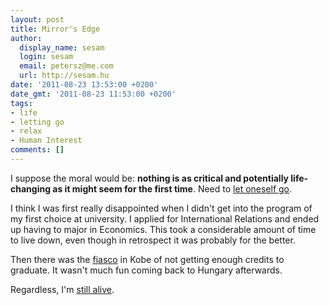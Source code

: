 ```yaml
---
layout: post
title: Mirror's Edge
author:
  display_name: sesam
  login: sesam
  email: petersz@me.com
  url: http://sesam.hu
date: '2011-08-23 13:53:00 +0200'
date_gmt: '2011-08-23 11:53:00 +0200'
tags:
- life
- letting go
- relax
- Human Interest
comments: []
---
```


I suppose the moral would be: **nothing is as critical and potentially life-changing as it might seem for the first time**. Need to [let oneself go](http://thisisindexed.com/2011/08/let-yourself-go).

I think I was first really disappointed when I didn't get into the program of my first choice at university. I applied for International Relations and ended up having to major in Economics. This took a considerable amount of time to live down, even though in retrospect it was probably for the better.

Then there was the [fiasco](http://sesam.hu/2009/09/17/sic-transit-gloria-mundi) in Kobe of not getting enough credits to graduate. It wasn't much fun coming back to Hungary afterwards.

Regardless, I'm [still alive](http://www.youtube.com/watch?v=TERyxFfMqDk).
